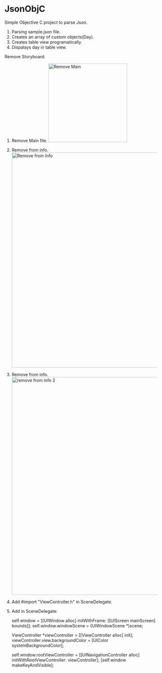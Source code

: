 # JsonObjC
Simple Objective C project to parse Json.

1. Parsing sample.json file.
2. Creates an array of custom objects(Day).
3. Creates table view programatically.
4. Dispalays  day in table view.

Remove Storyboard.
1. Remove Main file. <img width="260" alt="Remove Main" src="https://github.com/azorinov/JsonObjC/assets/137667539/e63f2f1c-6277-4fd6-b479-9a9f031f830a">

2. Remove from info. <img width="710" alt="Remove from Info" src="https://github.com/azorinov/JsonObjC/assets/137667539/93539ec9-5327-4a4a-a297-36b29e36345a">

3. Remove from info. <img width="719" alt="remove from info 2" src="https://github.com/azorinov/JsonObjC/assets/137667539/0790ef74-36ec-460c-88eb-a2e7bb825b0b">


4. Add #import "ViewController.h" in SceneDelegate.
5. Add in SceneDelegate:
   
    self.window = [[UIWindow alloc] initWithFrame: [[UIScreen mainScreen] bounds]];
    self.window.windowScene = (UIWindowScene *)scene;
    
    ViewController *viewController = [[ViewController alloc] init];
    viewController.view.backgroundColor = [UIColor systemBackgroundColor];
    
    self.window.rootViewController = [[UINavigationController alloc] initWithRootViewController: viewController];
    [self.window makeKeyAndVisible];
